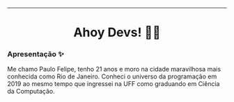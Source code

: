 ___________________________________________________________________________________________________________________________________________________________

<h1 align="center"> Ahoy Devs! 🏴‍☠️ </h1>

<h3> <strong>Apresentação ✨</strong> </h3>

Me chamo Paulo Felipe, tenho 21 anos e moro na cidade maravilhosa mais conhecida como Rio de Janeiro. Conheci o universo da programação em 2019 ao mesmo tempo que ingressei na UFF como graduando em Ciência da Computação. 
